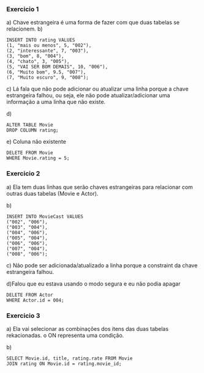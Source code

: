 ### Exercicio 1
a) Chave estrangeira é uma forma de fazer com que duas tabelas se relacionem.
b) 
```
INSERT INTO rating VALUES
(1, "mais ou menos", 5, "002"),
(2, "interessante", 7, "003"),
(3, "bom", 8, "004"),
(4, "chato", 3, "005"),
(5, "VAI SER BOM DEMAIS", 10, "006"),
(6, "Muito bom", 9.5, "007"),
(7, "Muito escuro", 9, "008");
```
c) Lá fala que não pode adicionar ou atualizar uma linha porque a chave estrangeira falhou, ou seja, ele não pode atualizar/adicionar uma informação a uma linha que não existe.

d) 
```
ALTER TABLE Movie
DROP COLUMN rating;
```

e) Coluna não existente
```
DELETE FROM Movie
WHERE Movie.rating = 5;
```

### Exercicio 2
a) Ela tem duas linhas que serão chaves estrangeiras para relacionar com outras duas tabelas (Movie e Actor).

b)
```
INSERT INTO MovieCast VALUES
("002", "006"),
("003", "004"),
("004", "006"),
("005", "004"),
("006", "006"),
("007", "004"),
("008", "006");

```

c) Não pode ser adicionada/atualizado a linha porque a constraint da chave estrangeira falhou.

d)Falou que eu estava usando o modo segura e eu não podia apagar
```
DELETE FROM Actor
WHERE Actor.id = 004;
```

### Exercicio 3

a) Ela vai selecionar as combinações dos itens das duas tabelas rekacionadas. o ON representa uma condição.

b)
```
SELECT Movie.id, title, rating.rate FROM Movie 
JOIN rating ON Movie.id = rating.movie_id;
```